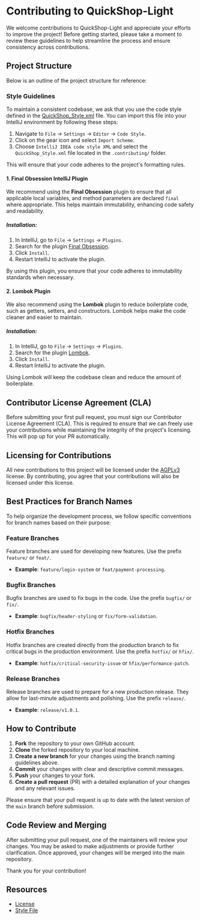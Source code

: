 # Contributing to QuickShop-Light

We welcome contributions to QuickShop-Light and appreciate your efforts to improve the project! Before getting started, please take a moment to review these guidelines to help streamline the process and ensure consistency across contributions.

## Project Structure

Below is an outline of the project structure for reference:

### Style Guidelines

To maintain a consistent codebase, we ask that you use the code style defined in the [QuickShop_Style.xml](QuickShop_Style.xml) file. You can import this file into your IntelliJ environment by following these steps:

1. Navigate to `File` -> `Settings` -> `Editor` -> `Code Style`.
2. Click on the gear icon and select `Import Scheme`.
3. Choose `IntelliJ IDEA code style XML` and select the `QuickShop_Style.xml` file located in the `.contributing/` folder.

This will ensure that your code adheres to the project's formatting rules.

#### 1. Final Obsession IntelliJ Plugin

We recommend using the **Final Obsession** plugin to ensure that all applicable local variables, and method parameters are declared `final` where appropriate. This helps maintain immutability, enhancing code safety and readability.

##### Installation:

1. In IntelliJ, go to `File` -> `Settings` -> `Plugins`.
2. Search for the plugin [Final Obsession](https://plugins.jetbrains.com/plugin/21687-final-obsession).
3. Click `Install`.
4. Restart IntelliJ to activate the plugin.

By using this plugin, you ensure that your code adheres to immutability standards when necessary.

#### 2. Lombok Plugin

We also recommend using the **Lombok** plugin to reduce boilerplate code, such as getters, setters, and constructors. Lombok helps make the code cleaner and easier to maintain.

##### Installation:

1. In IntelliJ, go to `File` -> `Settings` -> `Plugins`.
2. Search for the plugin [Lombok](https://plugins.jetbrains.com/plugin/6317-lombok).
3. Click `Install`.
4. Restart IntelliJ to activate the plugin.

Using Lombok will keep the codebase clean and reduce the amount of boilerplate.

## Contributor License Agreement (CLA)

Before submitting your first pull request, you must sign our Contributor License Agreement (CLA). This is required to ensure that we can freely use your contributions while maintaining the integrity of the project's licensing. This will pop up for your PR automatically.

## Licensing for Contributions

All new contributions to this project will be licensed under the [AGPLv3](https://www.gnu.org/licenses/agpl-3.0.html) license. By contributing, you agree that your contributions will also be licensed under this license.

## Best Practices for Branch Names

To help organize the development process, we follow specific conventions for branch names based on their purpose:

### Feature Branches
Feature branches are used for developing new features. Use the prefix `feature/` or `feat/`.

- **Example**: `feature/login-system` or `feat/payment-processing`.

### Bugfix Branches
Bugfix branches are used to fix bugs in the code. Use the prefix `bugfix/` or `fix/`.

- **Example**: `bugfix/header-styling` or `fix/form-validation`.

### Hotfix Branches
Hotfix branches are created directly from the production branch to fix critical bugs in the production environment. Use the prefix `hotfix/` or `hfix/`.

- **Example**: `hotfix/critical-security-issue` or `hfix/performance-patch`.

### Release Branches
Release branches are used to prepare for a new production release. They allow for last-minute adjustments and polishing. Use the prefix `release/`.

- **Example**: `release/v1.0.1`.

## How to Contribute

1. **Fork** the repository to your own GitHub account.
2. **Clone** the forked repository to your local machine.
3. **Create a new branch** for your changes using the branch naming guidelines above.
4. **Commit** your changes with clear and descriptive commit messages.
5. **Push** your changes to your fork.
6. **Create a pull request** (PR) with a detailed explanation of your changes and any relevant issues.

Please ensure that your pull request is up to date with the latest version of the `main` branch before submission.

## Code Review and Merging

After submitting your pull request, one of the maintainers will review your changes. You may be asked to make adjustments or provide further clarification. Once approved, your changes will be merged into the main repository.

Thank you for your contribution!

## Resources
- [License](https://www.gnu.org/licenses/agpl-3.0.html)
- [Style File](QuickShop_Style.xml)
